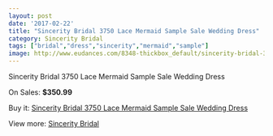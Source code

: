 ```yaml
---
layout: post
date: '2017-02-22'
title: "Sincerity Bridal 3750 Lace Mermaid Sample Sale Wedding Dress"
category: Sincerity Bridal
tags: ["bridal","dress","sincerity","mermaid","sample"]
image: http://www.eudances.com/8348-thickbox_default/sincerity-bridal-3750-lace-mermaid-sample-sale-wedding-dress.jpg
---
```

Sincerity Bridal 3750 Lace Mermaid Sample Sale Wedding Dress

On Sales: **$350.99**
<a href="https://www.eudances.com/en/sincerity-bridal/2867-sincerity-bridal-3750-lace-mermaid-sample-sale-wedding-dress.html"><amp-img layout="responsive" width="600" height="600" src="//www.eudances.com/8348-thickbox_default/sincerity-bridal-3750-lace-mermaid-sample-sale-wedding-dress.jpg" alt="Sincerity Bridal 3750 Lace Mermaid Sample Sale Wedding Dress 0" /></a>
<a href="https://www.eudances.com/en/sincerity-bridal/2867-sincerity-bridal-3750-lace-mermaid-sample-sale-wedding-dress.html"><amp-img layout="responsive" width="600" height="600" src="//www.eudances.com/8352-thickbox_default/sincerity-bridal-3750-lace-mermaid-sample-sale-wedding-dress.jpg" alt="Sincerity Bridal 3750 Lace Mermaid Sample Sale Wedding Dress 1" /></a>
<a href="https://www.eudances.com/en/sincerity-bridal/2867-sincerity-bridal-3750-lace-mermaid-sample-sale-wedding-dress.html"><amp-img layout="responsive" width="600" height="600" src="//www.eudances.com/8351-thickbox_default/sincerity-bridal-3750-lace-mermaid-sample-sale-wedding-dress.jpg" alt="Sincerity Bridal 3750 Lace Mermaid Sample Sale Wedding Dress 2" /></a>
<a href="https://www.eudances.com/en/sincerity-bridal/2867-sincerity-bridal-3750-lace-mermaid-sample-sale-wedding-dress.html"><amp-img layout="responsive" width="600" height="600" src="//www.eudances.com/8350-thickbox_default/sincerity-bridal-3750-lace-mermaid-sample-sale-wedding-dress.jpg" alt="Sincerity Bridal 3750 Lace Mermaid Sample Sale Wedding Dress 3" /></a>
<a href="https://www.eudances.com/en/sincerity-bridal/2867-sincerity-bridal-3750-lace-mermaid-sample-sale-wedding-dress.html"><amp-img layout="responsive" width="600" height="600" src="//www.eudances.com/8349-thickbox_default/sincerity-bridal-3750-lace-mermaid-sample-sale-wedding-dress.jpg" alt="Sincerity Bridal 3750 Lace Mermaid Sample Sale Wedding Dress 4" /></a>

Buy it: [Sincerity Bridal 3750 Lace Mermaid Sample Sale Wedding Dress](https://www.eudances.com/en/sincerity-bridal/2867-sincerity-bridal-3750-lace-mermaid-sample-sale-wedding-dress.html "Sincerity Bridal 3750 Lace Mermaid Sample Sale Wedding Dress")

View more: [Sincerity Bridal](https://www.eudances.com/en/45-sincerity-bridal "Sincerity Bridal")